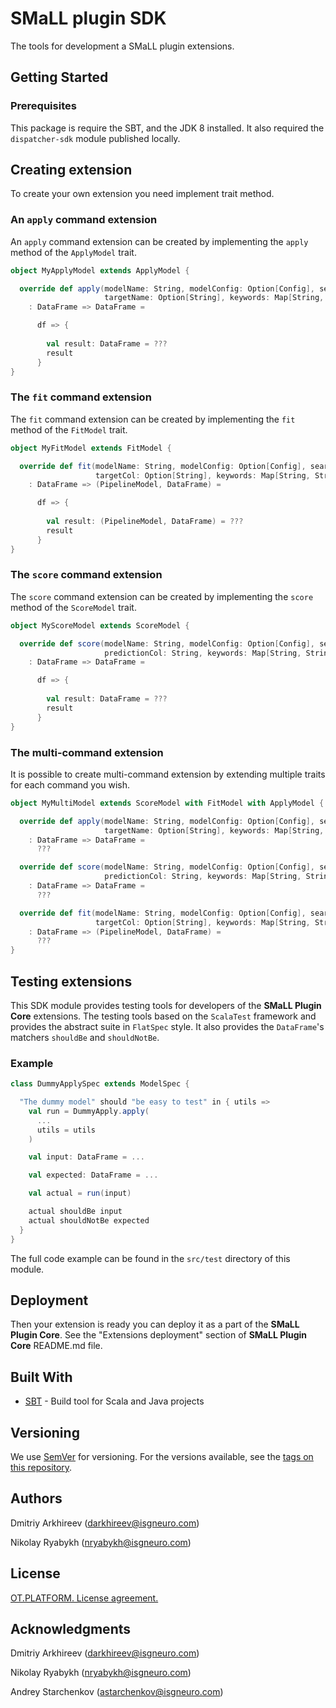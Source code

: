 # SMaLL plugin SDK

The tools for development a SMaLL plugin extensions.

## Getting Started

### Prerequisites

This package is require the SBT, and the JDK 8 installed.
It also required the `dispatcher-sdk` module published locally.

## Creating extension

To create your own extension you need implement trait method.

### An `apply` command extension

An `apply` command extension can be created by implementing the `apply` method of the `ApplyModel` trait.

```scala
object MyApplyModel extends ApplyModel {

  override def apply(modelName: String, modelConfig: Option[Config], searchId: Int, featureCols: List[String],
                     targetName: Option[String], keywords: Map[String, String], utils: PluginUtils)
    : DataFrame => DataFrame =

      df => {
        
        val result: DataFrame = ???
        result
      }
}
``` 

### The `fit` command extension

The `fit` command extension can be created by implementing the `fit` method of the `FitModel` trait.

```scala
object MyFitModel extends FitModel {

  override def fit(modelName: String, modelConfig: Option[Config], searchId: Int, featureCols: List[String],
                   targetCol: Option[String], keywords: Map[String, String], utils: PluginUtils)
    : DataFrame => (PipelineModel, DataFrame) =

      df => {
      
        val result: (PipelineModel, DataFrame) = ???
        result
      }
}
```

### The `score` command extension

The `score` command extension can be created by implementing the `score` method of the `ScoreModel` trait.

```scala
object MyScoreModel extends ScoreModel {

  override def score(modelName: String, modelConfig: Option[Config], searchId: Int, labelCol: String,
                     predictionCol: String, keywords: Map[String, String], utils: PluginUtils)
    : DataFrame => DataFrame =

      df => {
        
        val result: DataFrame = ???
        result
      }
}
```

### The multi-command extension

It is possible to create multi-command extension by extending multiple traits for each command you wish.

```scala
object MyMultiModel extends ScoreModel with FitModel with ApplyModel {

  override def apply(modelName: String, modelConfig: Option[Config], searchId: Int, featureCols: List[String],
                     targetName: Option[String], keywords: Map[String, String], utils: PluginUtils)
    : DataFrame => DataFrame =
      ???

  override def score(modelName: String, modelConfig: Option[Config], searchId: Int, labelCol: String,
                     predictionCol: String, keywords: Map[String, String], utils: PluginUtils)
    : DataFrame => DataFrame = 
      ???

  override def fit(modelName: String, modelConfig: Option[Config], searchId: Int, featureCols: List[String],
                   targetCol: Option[String], keywords: Map[String, String], utils: PluginUtils)
    : DataFrame => (PipelineModel, DataFrame) = 
      ???
}
```

## Testing extensions

This SDK module provides testing tools for developers of the **SMaLL Plugin Core** extensions.
The testing tools based on the `ScalaTest` framework and provides the abstract suite in `FlatSpec` style.
It also provides the `DataFrame`'s matchers `shouldBe` and `shouldNotBe`.

### Example
```scala
class DummyApplySpec extends ModelSpec {

  "The dummy model" should "be easy to test" in { utils =>
    val run = DummyApply.apply(
      ...
      utils = utils
    )

    val input: DataFrame = ...

    val expected: DataFrame = ...

    val actual = run(input)

    actual shouldBe input
    actual shouldNotBe expected
  }
}
```

The full code example can be found in the `src/test` directory of this module. 

## Deployment

Then your extension is ready you can deploy it as a part of the **SMaLL Plugin Core**.
See the "Extensions deployment" section of **SMaLL Plugin Core** README.md file.

## Built With

* [SBT](https://www.scala-sbt.org) - Build tool for Scala and Java projects

## Versioning

We use [SemVer](http://semver.org/) for versioning. For the versions available, see the [tags on this repository](https://github.com/your/project/tags). 

## Authors

Dmitriy Arkhireev (darkhireev@isgneuro.com)

Nikolay Ryabykh (nryabykh@isgneuro.com)  


## License

[OT.PLATFORM. License agreement.](LICENSE.md)


## Acknowledgments

Dmitriy Arkhireev (darkhireev@isgneuro.com)

Nikolay Ryabykh (nryabykh@isgneuro.com)  

Andrey Starchenkov (astarchenkov@isgneuro.com)